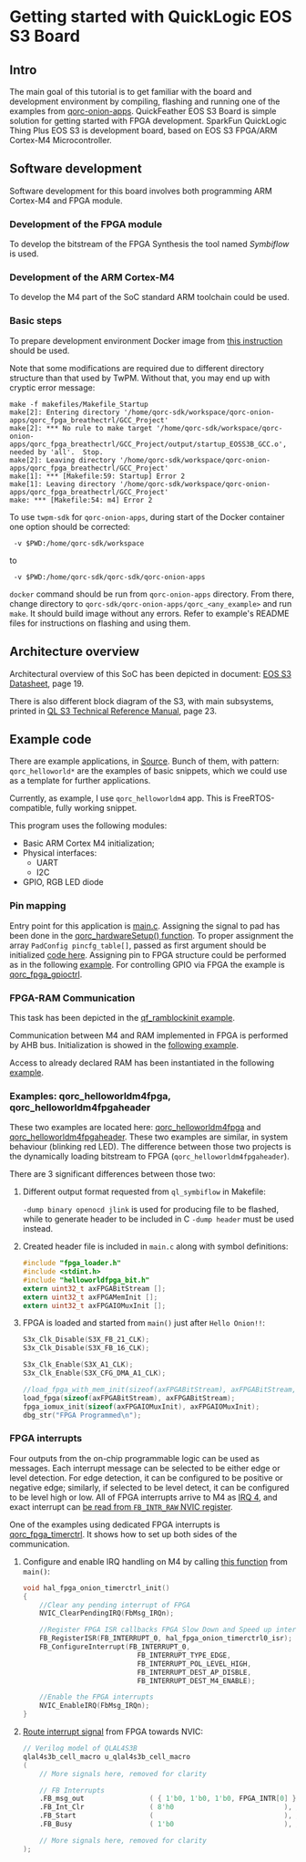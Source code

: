 # Getting started with QuickLogic EOS S3 Board

## Intro

The main goal of this tutorial is to get familiar with the board and development
environment by compiling, flashing and running one of the examples from
[qorc-onion-apps](https://github.com/coolbreeze413/qorc-onion-apps).
QuickFeather EOS S3 Board is simple solution for getting started
with FPGA development. SparkFun QuickLogic Thing Plus EOS S3 is development
board, based on EOS S3 FPGA/ARM Cortex-M4 Microcontroller.

## Software development

Software development for this board involves both programming ARM Cortex-M4
and FPGA module.

### Development of the FPGA module

To develop the bitstream of the FPGA Synthesis the tool named _Symbiflow_
is used.

### Development of the ARM Cortex-M4

To develop the M4 part of the SoC standard ARM toolchain
could be used.

### Basic steps

To prepare development environment Docker image from [this instruction][build-instr-url]
should be used.

Note that some modifications are required due to different directory structure
than that used by TwPM. Without that, you may end up with cryptic error message:

```text
make -f makefiles/Makefile_Startup
make[2]: Entering directory '/home/qorc-sdk/workspace/qorc-onion-apps/qorc_fpga_breathectrl/GCC_Project'
make[2]: *** No rule to make target '/home/qorc-sdk/workspace/qorc-onion-apps/qorc_fpga_breathectrl/GCC_Project/output/startup_EOSS3B_GCC.o', needed by 'all'.  Stop.
make[2]: Leaving directory '/home/qorc-sdk/workspace/qorc-onion-apps/qorc_fpga_breathectrl/GCC_Project'
make[1]: *** [Makefile:59: Startup] Error 2
make[1]: Leaving directory '/home/qorc-sdk/workspace/qorc-onion-apps/qorc_fpga_breathectrl/GCC_Project'
make: *** [Makefile:54: m4] Error 2
```

To use `twpm-sdk` for `qorc-onion-apps`, during start of the Docker container
one option should be corrected:

```shell
 -v $PWD:/home/qorc-sdk/workspace
```

to

```shell
 -v $PWD:/home/qorc-sdk/qorc-sdk/qorc-onion-apps
```

`docker` command should be run from `qorc-onion-apps` directory. From there,
change directory to `qorc-sdk/qorc-onion-apps/qorc_<any_example>` and run
`make`. It should build image without any errors. Refer to example's README
files for instructions on flashing and using them.

## Architecture overview

Architectural overview of this SoC has been depicted in document:
[EOS S3 Datasheet][eos-s3-datasheet-url], page 19.

There is also different block diagram of the S3, with main subsystems,
printed in [QL S3 Technical Reference Manual][ql-eos-s3-tech-ref-man-url], page 23.

## Example code

There are example applications, in [Source][examples-source].
Bunch of them, with pattern: `qorc_helloworld*` are the examples of basic
snippets, which we could use as a template for further applications.

Currently, as example, I use `qorc_helloworldm4` app. This is
FreeRTOS-compatible, fully working snippet.

This program uses the following modules:

* Basic ARM Cortex M4 initialization;
* Physical interfaces:
    - UART
    - I2C
* GPIO, RGB LED diode

### Pin mapping

Entry point for this application is [main.c][snippet-main-entry].
Assigning the signal to pad has been done in the [qorc_hardwareSetup() function][snippet-hardware-setup-function].
To proper assignment the array `PadConfig pincfg_table[]`, passed as first
argument should be initialized [code here][snippet-fpga-pin-config].
Assigning pin to FPGA structure could be performed as in the following [example][snippet-pad-config].
For controlling GPIO via FPGA the example is [qorc_fpga_gpioctrl][snippet-gpio-control].

### FPGA-RAM Communication

This task has been depicted in the [qf_ramblockinit example][snippet-ramblockinit].

Communication between M4 and RAM implemented in FPGA is performed by AHB bus.
Initialization is showed in the [following example][snippet-m4-ram-fpga-communication].

Access to already declared RAM has been instantiated in the following [example][snippet-access-to-ram-from-fpga].

### Examples: qorc_helloworldm4fpga, qorc_helloworldm4fpgaheader

These two examples are located here: [qorc_helloworldm4fpga][example-helloworldm4fpga]
and [qorc_helloworldm4fpgaheader][example-helloworldm4fpga_header].
These two examples are similar, in system behaviour (blinking red LED).
The difference between those two projects is the dynamically loading bitstream
to FPGA (`qorc_helloworldm4fpgaheader`).

There are 3 significant differences between those two:

1. Different output format requested from `ql_symbiflow` in Makefile:

    `-dump binary openocd jlink` is used for producing file to be flashed, while
    to generate header to be included in C `-dump header` must be used instead.

2. Created header file is included in `main.c` along with symbol definitions:

    ```c
    #include "fpga_loader.h"
    #include <stdint.h>
    #include "helloworldfpga_bit.h"
    extern uint32_t axFPGABitStream [];
    extern uint32_t axFPGAMemInit [];
    extern uint32_t axFPGAIOMuxInit [];
    ```

3. FPGA is loaded and started from `main()` just after `Hello Onion!!`:

    ```c
    S3x_Clk_Disable(S3X_FB_21_CLK);
    S3x_Clk_Disable(S3X_FB_16_CLK);

    S3x_Clk_Enable(S3X_A1_CLK);
    S3x_Clk_Enable(S3X_CFG_DMA_A1_CLK);

    //load_fpga_with_mem_init(sizeof(axFPGABitStream), axFPGABitStream, sizeof(axFPGAMemInit), axFPGAMemInit);
    load_fpga(sizeof(axFPGABitStream), axFPGABitStream);
    fpga_iomux_init(sizeof(axFPGAIOMuxInit), axFPGAIOMuxInit);
    dbg_str("FPGA Programmed\n");
    ```

### FPGA interrupts

Four outputs from the on-chip programmable logic can be used as messages. Each
interrupt message can be selected to be either edge or level detection. For edge
detection, it can be configured to be positive or negative edge; similarly, if
selected to be level detect, it can be configured to be level high or low. All
of FPGA interrupts arrive to M4 as [IRQ 4][qorc-sdk-fb-irq], and exact interrupt
can [be read from `FB_INTR_RAW` NVIC register][example-timerctrl-fbmsg-handler].

One of the examples using dedicated FPGA interrupts is [qorc_fpga_timerctrl][example-timerctrl].
It shows how to set up both sides of the communication.

1. Configure and enable IRQ handling on M4 by calling [this function][example-timerctrl-irq-enable]
   from `main()`:

    ```c
    void hal_fpga_onion_timerctrl_init()
    {
        //Clear any pending interrupt of FPGA
        NVIC_ClearPendingIRQ(FbMsg_IRQn);

        //Register FPGA ISR callbacks FPGA Slow Down and Speed up interrupts
        FB_RegisterISR(FB_INTERRUPT_0, hal_fpga_onion_timerctrl0_isr);
        FB_ConfigureInterrupt(FB_INTERRUPT_0,
                                FB_INTERRUPT_TYPE_EDGE,
                                FB_INTERRUPT_POL_LEVEL_HIGH,
                                FB_INTERRUPT_DEST_AP_DISBLE,
                                FB_INTERRUPT_DEST_M4_ENABLE);

        //Enable the FPGA interrupts
        NVIC_EnableIRQ(FbMsg_IRQn);
    }
    ```

2. [Route interrupt signal][example-timerctrl-fpga] from FPGA towards NVIC:

    ```verilog
    // Verilog model of QLAL4S3B
    qlal4s3b_cell_macro u_qlal4s3b_cell_macro
    (
        // More signals here, removed for clarity

        // FB Interrupts
        .FB_msg_out                ( { 1'b0, 1'b0, 1'b0, FPGA_INTR[0] }       ), // input   [3:0]
        .FB_Int_Clr                ( 8'h0                           ), // input   [7:0]
        .FB_Start                  (                                ), // output
        .FB_Busy                   ( 1'b0                           ), // input

        // More signals here, removed for clarity
    );
    ```

[build-instr-url]:/tutorials/building/#docker-image
[eos-s3-datasheet-url]: https://www.quicklogic.com/wp-content/uploads/2020/12/QL-EOS-S3-Ultra-Low-Power-multicore-MCU-Datasheet-2020.pdf
[ql-eos-s3-tech-ref-man-url]: https://www.quicklogic.com/wp-content/uploads/2020/06/QL-S3-Technical-Reference-Manual.pdf
[examples-source]: https://github.com/coolbreeze413/qorc-onion-apps/tree/master/
[snippet-main-entry]: https://github.com/coolbreeze413/qorc-onion-apps/blob/master/qorc_helloworldm4/src/main.c
[snippet-hardware-setup-function]: https://github.com/coolbreeze413/qorc-onion-apps/blob/a960ca3f450fafde9da07547b35efe8e1caa2574/qorc_helloworldm4/src/qorc_hardwaresetup.c#LL48C9-L48C9
[snippet-fpga-pin-config]: https://github.com/coolbreeze413/qorc-onion-apps/blob/a960ca3f450fafde9da07547b35efe8e1caa2574/qorc_helloworldm4/src/pincfg_table.c#L21
[snippet-pad-config]: https://github.com/coolbreeze413/qorc-onion-apps/blob/a960ca3f450fafde9da07547b35efe8e1caa2574/qorc_helloworldfpga/fpga/rtl/quickfeather.pcf#LL44C8-L44C8
[snippet-gpio-control]: https://github.com/coolbreeze413/qorc-onion-apps/tree/a960ca3f450fafde9da07547b35efe8e1caa2574/qorc_fpga_gpioctrl
[snippet-ramblockinit]: https://github.com/QuickLogic-Corp/qorc-testapps/tree/92bf33c9dd51aed94554d26e85fd37faf756f42e/qf_ramblockinit
[snippet-m4-ram-fpga-communication]: https://github.com/QuickLogic-Corp/qorc-testapps/blob/92bf33c9dd51aed94554d26e85fd37faf756f42e/qf_ramblockinit/fpga/rtl/AL4S3B_FPGA_IP.v#L119
[snippet-access-to-ram-from-fpga]: https://github.com/QuickLogic-Corp/qorc-testapps/blob/92bf33c9dd51aed94554d26e85fd37faf756f42e/qf_ramblockinit/fpga/rtl/AL4S3B_FPGA_RAMs.v#L165
[example-helloworldm4fpga]: https://github.com/coolbreeze413/qorc-onion-apps/tree/a960ca3f450fafde9da07547b35efe8e1caa2574/qorc_helloworldm4fpga
[example-helloworldm4fpga_header]: https://github.com/coolbreeze413/qorc-onion-apps/tree/a960ca3f450fafde9da07547b35efe8e1caa2574/qorc_helloworldm4fpgaheader
[example-timerctrl]: https://github.com/coolbreeze413/qorc-onion-apps/tree/a960ca3f450fafde9da07547b35efe8e1caa2574/qorc_fpga_timerctrl
[example-timerctrl-fbmsg-handler]: https://github.com/coolbreeze413/qorc-onion-apps/blob/a960ca3f450fafde9da07547b35efe8e1caa2574/qorc_fpga_timerctrl/src/exceptions.c#L344
[example-timerctrl-irq-enable]: https://github.com/coolbreeze413/qorc-onion-apps/blob/a960ca3f450fafde9da07547b35efe8e1caa2574/qorc_fpga_timerctrl/fpga/src/hal_fpga_onion_timerctrl.c#L18
[example-timerctrl-fpga]: https://github.com/coolbreeze413/qorc-onion-apps/blob/a960ca3f450fafde9da07547b35efe8e1caa2574/qorc_fpga_timerctrl/fpga/rtl/AL4S3B_FPGA_Top.v#L131
[qorc-sdk-fb-irq]: https://github.com/QuickLogic-Corp/qorc-sdk/blob/d61d064146c0ee927aa12b088b3bbbce60615f4d/HAL/inc/eoss3_dev.h#L68
